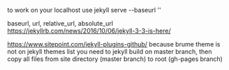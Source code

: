to work on your localhost use jekyll serve --baseurl ''



baseurl, url, relative_url, absolute_url
https://jekyllrb.com/news/2016/10/06/jekyll-3-3-is-here/

https://www.sitepoint.com/jekyll-plugins-github/
because brume theme is not on jekyll themes list you need to
jekyll build on master branch, then copy all files from site directory (master branch) to root (gh-pages branch)


